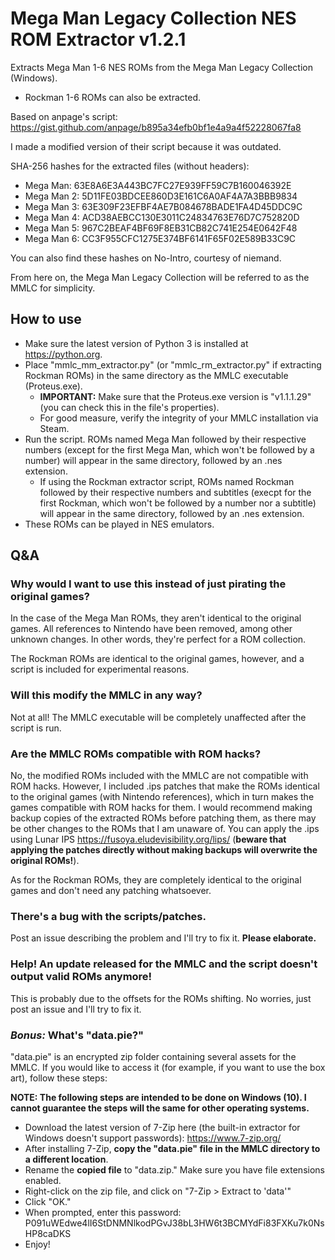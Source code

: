 # Mega Man Legacy Collection NES ROM Extractor v1.2.1
Extracts Mega Man 1-6 NES ROMs from the Mega Man Legacy Collection (Windows).
- Rockman 1-6 ROMs can also be extracted.

Based on anpage's script: https://gist.github.com/anpage/b895a34efb0bf1e4a9a4f52228067fa8

I made a modified version of their script because it was outdated.

SHA-256 hashes for the extracted files (without headers):
* Mega Man: 63E8A6E3A443BC7FC27E939FF59C7B160046392E
* Mega Man 2: 5D11FE03BDCEE860D3E161C6A0AF4A7A3BBB9834
* Mega Man 3: 63E309F23EFBF4AE7B084678BADE1FA4D45DDC9C
* Mega Man 4: ACD38AEBCC130E3011C24834763E76D7C752820D
* Mega Man 5: 967C2BEAF4BF69F8EB31CB82C741E254E0642F48
* Mega Man 6: CC3F955CFC1275E374BF6141F65F02E589B33C9C

You can also find these hashes on No-Intro, courtesy of niemand.

From here on, the Mega Man Legacy Collection will be referred to as the MMLC for simplicity.

## How to use
- Make sure the latest version of Python 3 is installed at https://python.org.
- Place "mmlc_mm_extractor.py" (or "mmlc_rm_extractor.py" if extracting Rockman ROMs) in the same directory as the MMLC executable (Proteus.exe).
  - **IMPORTANT:** Make sure that the Proteus.exe version is "v1.1.1.29" (you can check this in the file's properties).
  - For good measure, verify the integrity of your MMLC installation via Steam.
- Run the script. ROMs named Mega Man followed by their respective numbers (except for the first Mega Man, which won't be followed by a number) will appear in the same directory, followed by an .nes extension.
  - If using the Rockman extractor script, ROMs named Rockman followed by their respective numbers and subtitles (execpt for the first Rockman, which won't be followed by a number nor a subtitle) will appear in the same directory, followed by an .nes extension.
- These ROMs can be played in NES emulators.

## Q&A
### Why would I want to use this instead of just pirating the original games?
In the case of the Mega Man ROMs, they aren't identical to the original games. All references to Nintendo have been removed, among other unknown changes. In other words, they're perfect for a ROM collection.

The Rockman ROMs are identical to the original games, however, and a script is included for experimental reasons.

### Will this modify the MMLC in any way?
Not at all! The MMLC executable will be completely unaffected after the script is run.

### Are the MMLC ROMs compatible with ROM hacks?
No, the modified ROMs included with the MMLC are not compatible with ROM hacks. However, I included .ips patches that make the ROMs identical to the original games (with Nintendo references), which in turn makes the games compatible with ROM hacks for them. I would recommend making backup copies of the extracted ROMs before patching them, as there may be other changes to the ROMs that I am unaware of. You can apply the .ips using Lunar IPS https://fusoya.eludevisibility.org/lips/ (**beware that applying the patches directly without making backups will overwrite the original ROMs!**).

As for the Rockman ROMs, they are completely identical to the original games and don't need any patching whatsoever.

### There's a bug with the scripts/patches.
Post an issue describing the problem and I'll try to fix it. **Please elaborate.**

### Help! An update released for the MMLC and the script doesn't output valid ROMs anymore!
This is probably due to the offsets for the ROMs shifting. No worries, just post an issue and I'll try to fix it.

### ***Bonus:*** What's "data.pie?"
"data.pie" is an encrypted zip folder containing several assets for the MMLC. If you would like to access it (for example, if you want to use the box art), follow these steps:

**NOTE: The following steps are intended to be done on Windows (10). I cannot guarantee the steps will the same for other operating systems.**

- Download the latest version of 7-Zip here (the built-in extractor for Windows doesn't support passwords): https://www.7-zip.org/
- After installing 7-Zip, **copy the "data.pie" file in the MMLC directory to a different location**.
- Rename the **copied file** to "data.zip." Make sure you have file extensions enabled.
- Right-click on the zip file, and click on "7-Zip > Extract to 'data\'"
- Click "OK."
- When prompted, enter this password: P091uWEdwe4lI6StDNMNlkodPGvJ38bL3HW6t3BCMYdFi83FXKu7k0NsHP8caDKS
- Enjoy!
